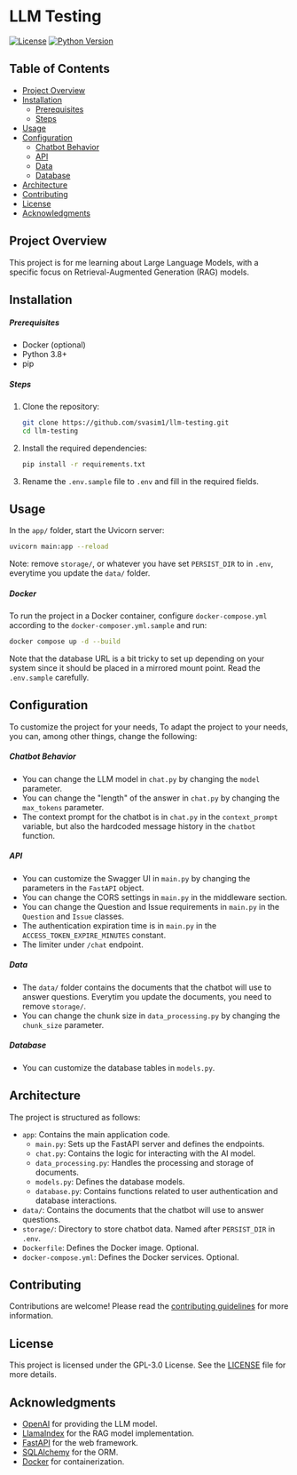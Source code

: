# LLM Testing

[![License](https://img.shields.io/github/license/svasim1/llm-testing)](https://github.com/svasim1/llm-testing/blob/main/LICENSE)
[![Python Version](https://img.shields.io/badge/python-3.8%2B-blue)](https://www.python.org/downloads/release/python-380/)

## Table of Contents

- [Project Overview](#project-overview)
- [Installation](#installation)
  - [Prerequisites](#prerequisites)
  - [Steps](#steps)
- [Usage](#usage)
- [Configuration](#configuration)
  - [Chatbot Behavior](#chatbot-behavior)
  - [API](#api)
  - [Data](#data)
  - [Database](#database)
- [Architecture](#architecture)
- [Contributing](#contributing)
- [License](#license)
- [Acknowledgments](#acknowledgments)

## Project Overview

This project is for me learning about Large Language Models, with a specific focus on Retrieval-Augmented Generation (RAG) models.

## Installation

##### Prerequisites

- Docker (optional)
- Python 3.8+
- pip

##### Steps

1. Clone the repository:

   ```bash
   git clone https://github.com/svasim1/llm-testing.git
   cd llm-testing
   ```

2. Install the required dependencies:

   ```bash
   pip install -r requirements.txt
   ```

3. Rename the `.env.sample` file to `.env` and fill in the required fields.

## Usage

In the `app/` folder, start the Uvicorn server:

```bash
uvicorn main:app --reload
```

Note: remove `storage/`, or whatever you have set `PERSIST_DIR` to in `.env`, everytime you update the `data/` folder.

##### Docker

To run the project in a Docker container, configure `docker-compose.yml` according to the `docker-composer.yml.sample` and run:

```bash
docker compose up -d --build
```

Note that the database URL is a bit tricky to set up depending on your system since it should be placed in a mirrored mount point. Read the `.env.sample` carefully.

## Configuration

To customize the project for your needs, To adapt the project to your needs, you can, among other things, change the following:

##### Chatbot Behavior

- You can change the LLM model in `chat.py` by changing the `model` parameter.
- You can change the "length" of the answer in `chat.py` by changing the `max_tokens` parameter.
- The context prompt for the chatbot is in `chat.py` in the `context_prompt` variable, but also the hardcoded message history in the `chatbot` function.

##### API

- You can customize the Swagger UI in `main.py` by changing the parameters in the `FastAPI` object.
- You can change the CORS settings in `main.py` in the middleware section.
- You can change the Question and Issue requirements in `main.py` in the `Question` and `Issue` classes.
- The authentication expiration time is in `main.py` in the `ACCESS_TOKEN_EXPIRE_MINUTES` constant.
- The limiter under `/chat` endpoint.

##### Data

- The `data/` folder contains the documents that the chatbot will use to answer questions. Everytim you update the documents, you need to remove `storage/`.
- You can change the chunk size in `data_processing.py` by changing the `chunk_size` parameter.

##### Database

- You can customize the database tables in `models.py`.

## Architecture

The project is structured as follows:

- `app`: Contains the main application code.
  - `main.py`: Sets up the FastAPI server and defines the endpoints.
  - `chat.py`: Contains the logic for interacting with the AI model.
  - `data_processing.py`: Handles the processing and storage of documents.
  - `models.py`: Defines the database models.
  - `database.py`: Contains functions related to user authentication and database interactions.
- `data/`: Contains the documents that the chatbot will use to answer questions.
- `storage/`: Directory to store chatbot data. Named after `PERSIST_DIR` in `.env`.
- `Dockerfile`: Defines the Docker image. Optional.
- `docker-compose.yml`: Defines the Docker services. Optional.

## Contributing

Contributions are welcome! Please read the [contributing guidelines](https://github.com/svasim1/llm-testing/blob/main/CONTRIBUTING.md) for more information.

## License

This project is licensed under the GPL-3.0 License. See the [LICENSE](https://github.com/svasim1/llm-testing/blob/main/LICENSE) file for more details.

## Acknowledgments

- [OpenAI](https://openai.com/) for providing the LLM model.
- [LlamaIndex](https://docs.llamaindex.ai/) for the RAG model implementation.
- [FastAPI](https://fastapi.tiangolo.com/) for the web framework.
- [SQLAlchemy](https://www.sqlalchemy.org/) for the ORM.
- [Docker](https://www.docker.com/) for containerization.
